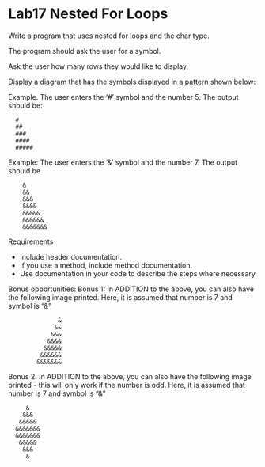 # Lab17  Nested For Loops

Write a program that uses nested for loops and the char type.

The program should ask the user for a symbol.  	

Ask the user how many rows they would like to display.

Display a diagram that has the symbols displayed in a pattern shown below:

Example.  The user enters the ‘#’ symbol and the number 5.  The output should be:
    
      #
      ##
      ### 
      #### 
      #####
Example:  The user enters the ‘&’ symbol and the number 7.  The output should be

        &
        &&
        &&&
        &&&&
        &&&&&
        &&&&&&
        &&&&&&&

Requirements 
-	Include header documentation.
-	If you use a method, include method documentation.
-	Use documentation in your code to describe the steps where necessary.

Bonus opportunities:
Bonus 1:
In ADDITION to the above, you can also have the following image printed.  Here, it is assumed that number is 7 and symbol is “&”

                  &
                 &&
                &&&
               &&&&
              &&&&&
             &&&&&&
            &&&&&&&


Bonus 2: In ADDITION to the above, you can also have the following image printed - this will only work if the number is odd.
Here, it is assumed that number is 7 and symbol is “&”

         &   
        &&&   
       &&&&&
      &&&&&&&
      &&&&&&&
       &&&&&
        &&&
         &

